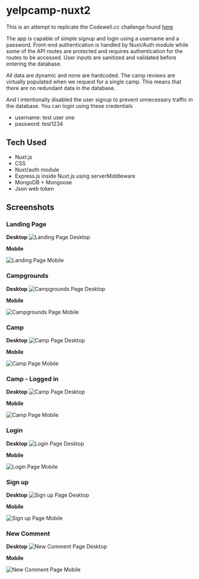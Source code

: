 # yelpcamp-nuxt2

This is an attempt to replicate the Codewell.cc challenge found [here](https://www.codewell.cc/challenges/yelpcamp-by-colt-steele--6144c7c8a383e41090a3d84b)

The app is capable of simple signup and login using a username and a password. Front-end authentication is handled by Nuxt/Auth module while some of the API routes are protected and requires authentication for the routes to be accessed. User inputs are sanitized and validated before entering the database. 

All data are dynamic and none are hardcoded. The camp reviews are virtually populated when we request for a single camp. This means that there are no redundant data in the database.

And I intentionally disabled the user signup to prevent unnecessary traffic in the database. You can login using these credentials

- username: test user one
- password: test1234

## Tech Used

- Nuxt.js
- CSS
- Nuxt/auth module
- Express.js inside Nuxt.js using serverMiddleware
- MongoDB + Mongoose
- Json web token

## Screenshots

### Landing Page

**Desktop**
![Landing Page Desktop](https://drive.google.com/uc?id=1TZkpAN64PED22eumCBaV9ZOI6VCEi4W1)

**Mobile**

![Landing Page Mobile](https://drive.google.com/uc?id=13I5btxouWg53f9xTaqnCiihzZkRk8rOt)

### Campgrounds

**Desktop**
![Campgrounds Page Desktop](https://drive.google.com/uc?id=1EEh64BOVKTCppnreD9F6Xiez4g82Ppei)

**Mobile**

![Campgrounds Page Mobile](https://drive.google.com/uc?id=1l3flR1BlBpKStucqt2POy99EMBz3fQBq)

### Camp

**Desktop**
![Camp Page Desktop](https://drive.google.com/uc?id=1g4ZFrbREDziWPQ1wQffkNDS_BJ_NlvTV)

**Mobile**

![Camp Page Mobile](https://drive.google.com/uc?id=1gz-a4K2AD4iY50rLrZPm3VHQg3yIy4Uf)

### Camp - Logged in

**Desktop**
![Camp Page Desktop](https://drive.google.com/uc?id=1FpghVtO8kWyuWb0fqslL6_F-CBBV1RA8)

**Mobile**

![Camp Page Mobile](https://drive.google.com/uc?id=116I3ZE2QV2CSbzymszDThRZqnE5h3aco)

### Login

**Desktop**
![Login Page Desktop](https://drive.google.com/uc?id=1A_k6gyBOHeoRX8i5cA6ZWUzIknmFvqE9)

**Mobile**

![Login Page Mobile](https://drive.google.com/uc?id=1fnsy0k1onRR_3fnCaXZ9Gk1gvyEWqSSL)

### Sign up

**Desktop**
![Sign up Page Desktop](https://drive.google.com/uc?id=1-QOmd07UFtL9Qdkdpotwcsyymt9rD3IQ)

**Mobile**

![Sign up Page Mobile](https://drive.google.com/uc?id=1sSzTM_yFNrhWtsMoBSNW7Dkx7V9asEh3)

### New Comment

**Desktop**
![New Comment Page Desktop](https://drive.google.com/uc?id=1x8H-gVaEZXnRPklP0BvGaGiITwQ8cBPV)

**Mobile**

![New Comment Page Mobile](https://drive.google.com/uc?id=1IoYDw7GiVgKuyLMR3K1KUjDuwB803uvA)
